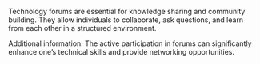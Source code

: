 Technology forums are essential for knowledge sharing and community building. They allow individuals to collaborate, ask questions, and learn from each other in a structured environment.

Additional information: The active participation in forums can significantly enhance one’s technical skills and provide networking opportunities.
